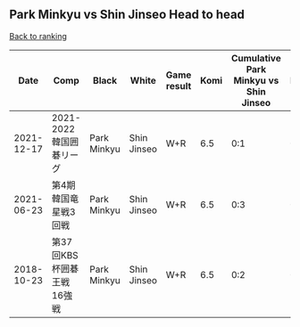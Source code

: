 ## Park Minkyu vs Shin Jinseo Head to head

[Back to ranking](../../index.md)




| **Date** | **Comp** | **Black** | **White** | **Game result** | **Komi** | **Cumulative Park Minkyu vs Shin Jinseo** | **Park Minkyu streak** | **Shin Jinseo streak** | 
| --- | --- | --- | --- | --- | --- | --- | --- | --- |
| 2021-12-17 | 2021-2022韓国囲碁リーグ | Park Minkyu | Shin Jinseo | W+R | 6.5 | 0:1 | 0 | 1 | 
| 2021-06-23 | 第4期韓国竜星戦3回戦 | Park Minkyu | Shin Jinseo | W+R | 6.5 | 0:3 | 0 | 3 | 
| 2018-10-23 | 第37回KBS杯囲碁王戦16強戦 | Park Minkyu | Shin Jinseo | W+R | 6.5 | 0:2 | 0 | 2 |




